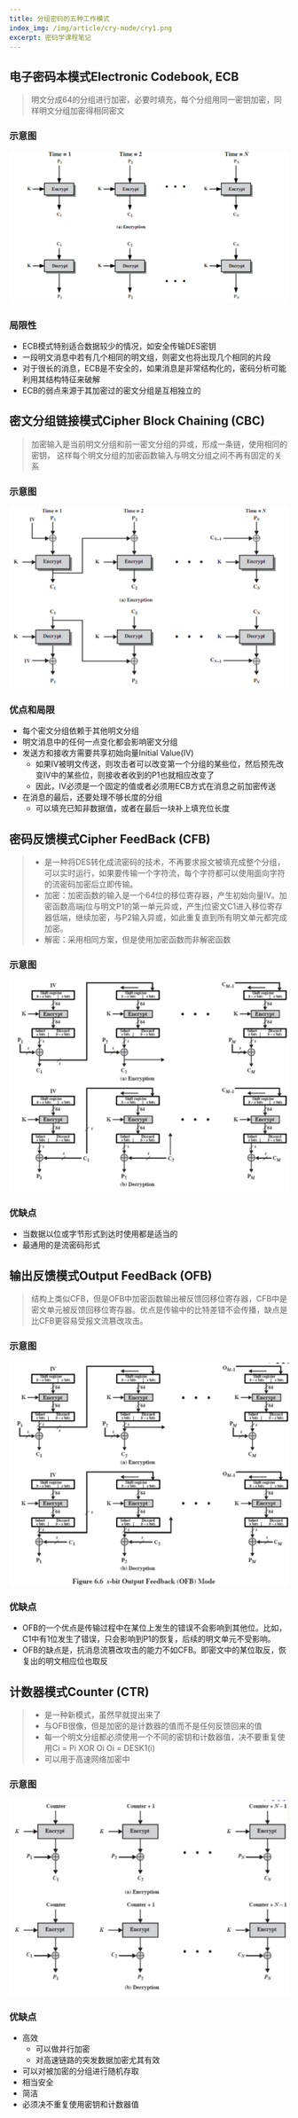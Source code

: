 ```yaml
---
title: 分组密码的五种工作模式
index_img: /img/article/cry-mode/cry1.png
excerpt: 密码学课程笔记
---
```


## 电子密码本模式Electronic Codebook, ECB

> 明文分成64的分组进行加密，必要时填充，每个分组用同一密钥加密，同样明文分组加密得相同密文

### 示意图

![ECB](/img/article/cry-mode/cry1.png)

### 局限性

- ECB模式特别适合数据较少的情况，如安全传输DES密钥
- 一段明文消息中若有几个相同的明文组，则密文也将出现几个相同的片段
- 对于很长的消息，ECB是不安全的，如果消息是非常结构化的，密码分析可能利用其结构特征来破解
- ECB的弱点来源于其加密过的密文分组是互相独立的 

## 密文分组链接模式Cipher Block Chaining (CBC)

> 加密输入是当前明文分组和前一密文分组的异或，形成一条链，使用相同的密钥， 这样每个明文分组的加密函数输入与明文分组之间不再有固定的关系

### 示意图

![CBC](/img/article/cry-mode/cry2.png)

### 优点和局限

- 每个密文分组依赖于其他明文分组 
- 明文消息中的任何一点变化都会影响密文分组 
- 发送方和接收方需要共享初始向量Initial Value(IV)
  - 如果IV被明文传送，则攻击者可以改变第一个分组的某些位，然后预先改变IV中的某些位，则接收者收到的P1也就相应改变了
  - 因此，IV必须是一个固定的值或者必须用ECB方式在消息之前加密传送
- 在消息的最后，还要处理不够长度的分组 
  - 可以填充已知非数据值，或者在最后一块补上填充位长度

## 密码反馈模式Cipher FeedBack (CFB)

> - 是一种将DES转化成流密码的技术，不再要求报文被填充成整个分组，可以实时运行，如果要传输一个字符流，每个字符都可以使用面向字符的流密码加密后立即传输。
> - 加密：加密函数的输入是一个64位的移位寄存器，产生初始向量IV。加密函数高端j位与明文P1的第一单元异或，产生j位密文C1进入移位寄存器低端，继续加密，与P2输入异或，如此重复直到所有明文单元都完成加密。
> - 解密：采用相同方案，但是使用加密函数而非解密函数

### 示意图

![CFB](/img/article/cry-mode/cry3.png)

### 优缺点

- 当数据以位或字节形式到达时使用都是适当的 
- 最通用的是流密码形式 

## 输出反馈模式Output FeedBack (OFB)

> 结构上类似CFB，但是OFB中加密函数输出被反馈回移位寄存器，CFB中是密文单元被反馈回移位寄存器。优点是传输中的比特差错不会传播，缺点是比CFB更容易受报文流篡改攻击。

### 示意图

![OFB](/img/article/cry-mode/cry4.png)

### 优缺点

- OFB的一个优点是传输过程中在某位上发生的错误不会影响到其他位。比如，C1中有1位发生了错误，只会影响到P1的恢复，后续的明文单元不受影响。
- OFB的缺点是，抗消息流篡改攻击的能力不如CFB。即密文中的某位取反，恢复出的明文相应位也取反

## 计数器模式Counter (CTR)

> - 是一种新模式，虽然早就提出来了
> - 与OFB很像，但是加密的是计数器的值而不是任何反馈回来的值
> - 每一个明文分组都必须使用一个不同的密钥和计数器值，决不要重复使用Ci = Pi XOR Oi Oi = DESK1(i)
> - 可以用于高速网络加密中

### 示意图

![CTR](/img/article/cry-mode/cry5.png)

### 优缺点

- 高效
  - 可以做并行加密
  - 对高速链路的突发数据加密尤其有效
- 可以对被加密的分组进行随机存取
- 相当安全
- 简洁
- 必须决不重复使用密钥和计数器值

